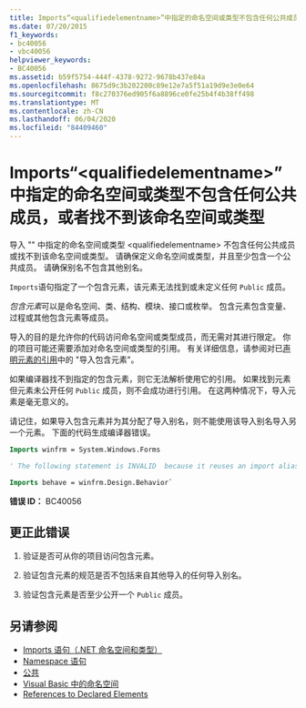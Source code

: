 ```yaml
---
title: Imports“<qualifiedelementname>”中指定的命名空间或类型不包含任何公共成员，或者找不到该命名空间或类型
ms.date: 07/20/2015
f1_keywords:
- bc40056
- vbc40056
helpviewer_keywords:
- BC40056
ms.assetid: b59f5754-444f-4378-9272-9678b437e84a
ms.openlocfilehash: 8675d9c3b202200c89e12e7a5f51a19d9e3e0e64
ms.sourcegitcommit: f8c270376ed905f6a8896ce0fe25b4f4b38ff498
ms.translationtype: MT
ms.contentlocale: zh-CN
ms.lasthandoff: 06/04/2020
ms.locfileid: "84409460"
---
```

# <a name="namespace-or-type-specified-in-the-imports-qualifiedelementname-doesnt-contain-any-public-member-or-cannot-be-found"></a>Imports“\<qualifiedelementname>”中指定的命名空间或类型不包含任何公共成员，或者找不到该命名空间或类型

导入 "" 中指定的命名空间或类型 \<qualifiedelementname> 不包含任何公共成员或找不到该命名空间或类型。 请确保定义命名空间或类型，并且至少包含一个公共成员。 请确保别名不包含其他别名。

`Imports`语句指定了一个包含元素，该元素无法找到或未定义任何 `Public` 成员。

*包含元素*可以是命名空间、类、结构、模块、接口或枚举。 包含元素包含变量、过程或其他包含元素等成员。

导入的目的是允许你的代码访问命名空间或类型成员，而无需对其进行限定。 你的项目可能还需要添加对命名空间或类型的引用。 有关详细信息，请参阅对已[声明元素的引用](../../programming-guide/language-features/declared-elements/references-to-declared-elements.md)中的 "导入包含元素"。

如果编译器找不到指定的包含元素，则它无法解析使用它的引用。 如果找到元素但元素未公开任何 `Public` 成员，则不会成功进行引用。 在这两种情况下，导入元素是毫无意义的。

请记住，如果导入包含元素并为其分配了导入别名，则不能使用该导入别名导入另一个元素。 下面的代码生成编译器错误。

```vb
Imports winfrm = System.Windows.Forms

' The following statement is INVALID  because it reuses an import alias.

Imports behave = winfrm.Design.Behavior`
```

**错误 ID：** BC40056

## <a name="to-correct-this-error"></a>更正此错误

1. 验证是否可从你的项目访问包含元素。

2. 验证包含元素的规范是否不包括来自其他导入的任何导入别名。

3. 验证包含元素是否至少公开一个 `Public` 成员。

## <a name="see-also"></a>另请参阅

- [Imports 语句（.NET 命名空间和类型）](../statements/imports-statement-net-namespace-and-type.md)
- [Namespace 语句](../statements/namespace-statement.md)
- [公共](../modifiers/public.md)
- [Visual Basic 中的命名空间](../../programming-guide/program-structure/namespaces.md)
- [References to Declared Elements](../../programming-guide/language-features/declared-elements/references-to-declared-elements.md)
